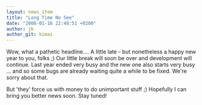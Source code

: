 ```yaml
---
layout: news_item
title: "Long Time No See"
date: "2008-01-16 22:48:51 +0200"
author: jk
author_git: kimai
---
```


Wow, what a pathetic headline.... A little late - but nonetheless a happy new year to you, folks ;)
Our little break will soon be over and development will continue.
Last year ended very busy and the new one also starts very busy ... and so some bugs are already waiting quite a while to be fixed.
We're sorry about that.

But 'they' force us with money to do unimportant stuff ;)
Hopefully I can bring you better news soon.
Stay tuned!